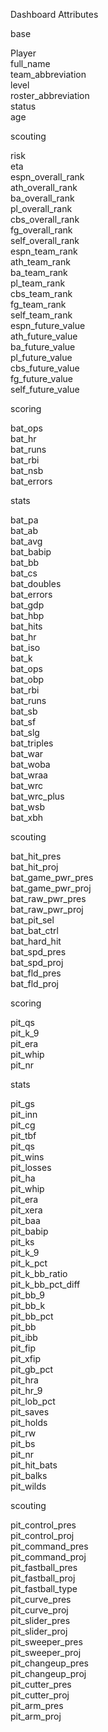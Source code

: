 Dashboard Attributes

base

Player  
full_name  
team_abbreviation  
level  
roster_abbreviation  
status  
age  

scouting

risk  
eta  
espn_overall_rank  
ath_overall_rank  
ba_overall_rank  
pl_overall_rank  
cbs_overall_rank  
fg_overall_rank  
self_overall_rank  
espn_team_rank  
ath_team_rank  
ba_team_rank  
pl_team_rank  
cbs_team_rank  
fg_team_rank  
self_team_rank  
espn_future_value  
ath_future_value  
ba_future_value  
pl_future_value  
cbs_future_value  
fg_future_value  
self_future_value  

scoring

bat_ops  
bat_hr  
bat_runs  
bat_rbi  
bat_nsb  
bat_errors  

stats

bat_pa  
bat_ab  
bat_avg  
bat_babip  
bat_bb  
bat_cs  
bat_doubles  
bat_errors  
bat_gdp  
bat_hbp  
bat_hits  
bat_hr  
bat_iso  
bat_k  
bat_ops  
bat_obp  
bat_rbi  
bat_runs  
bat_sb  
bat_sf  
bat_slg  
bat_triples  
bat_war  
bat_woba  
bat_wraa  
bat_wrc  
bat_wrc_plus  
bat_wsb  
bat_xbh  

scouting

bat_hit_pres  
bat_hit_proj  
bat_game_pwr_pres  
bat_game_pwr_proj  
bat_raw_pwr_pres  
bat_raw_pwr_proj  
bat_pit_sel  
bat_bat_ctrl  
bat_hard_hit  
bat_spd_pres  
bat_spd_proj  
bat_fld_pres  
bat_fld_proj  

scoring

pit_qs  
pit_k_9  
pit_era  
pit_whip  
pit_nr  

stats

pit_gs  
pit_inn  
pit_cg  
pit_tbf  
pit_qs  
pit_wins  
pit_losses  
pit_ha  
pit_whip  
pit_era  
pit_xera  
pit_baa  
pit_babip  
pit_ks  
pit_k_9  
pit_k_pct  
pit_k_bb_ratio  
pit_k_bb_pct_diff  
pit_bb_9  
pit_bb_k  
pit_bb_pct  
pit_bb  
pit_ibb  
pit_fip  
pit_xfip  
pit_gb_pct  
pit_hra  
pit_hr_9  
pit_lob_pct  
pit_saves  
pit_holds  
pit_rw  
pit_bs  
pit_nr  
pit_hit_bats  
pit_balks  
pit_wilds  

scouting

pit_control_pres  
pit_control_proj  
pit_command_pres  
pit_command_proj  
pit_fastball_pres  
pit_fastball_proj  
pit_fastball_type  
pit_curve_pres  
pit_curve_proj  
pit_slider_pres  
pit_slider_proj  
pit_sweeper_pres  
pit_sweeper_proj  
pit_changeup_pres  
pit_changeup_proj  
pit_cutter_pres  
pit_cutter_proj  
pit_arm_pres  
pit_arm_proj 
